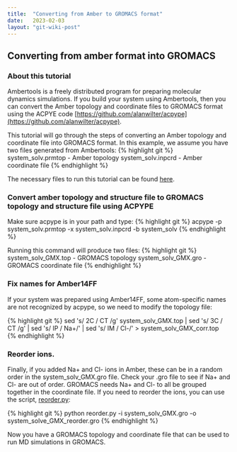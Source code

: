 ```yaml
---
title:  "Converting from Amber to GROMACS format"
date:   2023-02-03
layout: "git-wiki-post"
---
```


## Converting from amber format into GROMACS ##

### About this tutorial

Ambertools is a freely distributed program for preparing molecular dynamics simulations. If you build your system using Ambertools, then you can convert the Amber topology and coordinate files to GROMACS format using the ACPYE code [https://github.com/alanwilter/acpype](https://github.com/alanwilter/acpype).

This tutorial will go through the steps of converting an Amber topology and coordinate file into GROMACS format. In this example, we assume you have two files generated from Ambertools:
{% highlight git %}
system_solv.prmtop  -  Amber topology
system_solv.inpcrd  -  Amber coordinate file
{% endhighlight %}  

The necessary files to run this tutorial can be found [here](https://github.com/jamesmccarty/amber2gromacs).

### Convert amber topology and structure file to GROMACS topology and structure file using ACPYPE

Make sure acpype is in your path and type:
{% highlight git %}
acpype -p system_solv.prmtop -x system_solv.inpcrd -b system_solv
{% endhighlight %}  

Running this command will produce two files:
{% highlight git %}
system_solv_GMX.top  -  GROMACS topology
system_solv_GMX.gro  -  GROMACS coordinate file
{% endhighlight %}  

### Fix names for Amber14FF

If your system was prepared using Amber14FF, some atom-specific names are not recognized by acpype, so we need to modify the topology file:

{% highlight git %}
sed 's/ 2C / CT /g' system_solv_GMX.top | sed 's/ 3C / CT /g' | sed 's/ IP / Na+/' | sed 's/ IM / Cl-/' > system_solv_GMX_corr.top  
{% endhighlight %}

### Reorder ions.

Finally, if you added Na+ and Cl- ions in Amber, these can be in a random order in the system_solv_GMX.gro file. Check your .gro file to see if Na+ and Cl- are out of order. GROMACS needs Na+ and Cl- to all be grouped together in the coordinate file. If you need to reorder the ions, you can use the script, [reorder.py](https://github.com/jamesmccarty/amber2gromacs/blob/main/reorder.py):

{% highlight git %}
python reorder.py -i system_solv_GMX.gro -o system_solve_GMX_reorder.gro
{% endhighlight %}

Now you have a GROMACS topology and coordinate file that can be used to run MD simulations in GROMACS.

